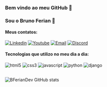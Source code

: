 
### Bem vindo ao meu GitHub 🚀
### Sou o Bruno Ferian 👋
#### Meus contatos:
[![Linkedin](https://img.shields.io/badge/LinkedIn-0077B5?style=for-the-badge&logo=linkedin&logoColor=white)](https://www.linkedin.com/in/bruno-ferian/)
[![Youtube](https://img.shields.io/badge/YouTube-FF0000?style=for-the-badge&logo=youtube&logoColor=white)](https://www.youtube.com/channel/UCctCwdSs0VUvIo27UUl3WeQ)
[![Email](https://img.shields.io/badge/Gmail-D14836?style=for-the-badge&logo=gmail&logoColor=white)](mailto:ferianbruno89@gmail.com)
[![Discord](https://img.shields.io/badge/Discord-7289DA?style=for-the-badge&logo=discord&logoColor=white)](https://discord.gg/ZkHnasxG)

#### Tecnologias que utilizo no meu dia a dia:
<div style="display: inline-block;">
    <img src="https://img.shields.io/badge/HTML5-E34F26?style=for-the-badge&logo=html5&logoColor=white" alt="html5" align="center"/>
    <img src="https://img.shields.io/badge/CSS3-1572B6?style=for-the-badge&logo=css3&logoColor=white" alt="css3" align="center"/>
    <img src="https://img.shields.io/badge/JavaScript-F7DF1E?style=for-the-badge&logo=javascript&logoColor=black" alt="javascript" align="center"/>
    <img src="https://img.shields.io/badge/Python-3776AB?style=for-the-badge&logo=python&logoColor=white" alt="python" align="center"/>
    <img src="https://img.shields.io/badge/Django-092E20?style=for-the-badge&logo=django&logoColor=white" alt="django" align="center"/>
</div>
<br>
<br>

![BFerianDev GitHub stats](https://github-readme-stats.vercel.app/api?username=bferiandev&show_icons=true&theme=dark)
